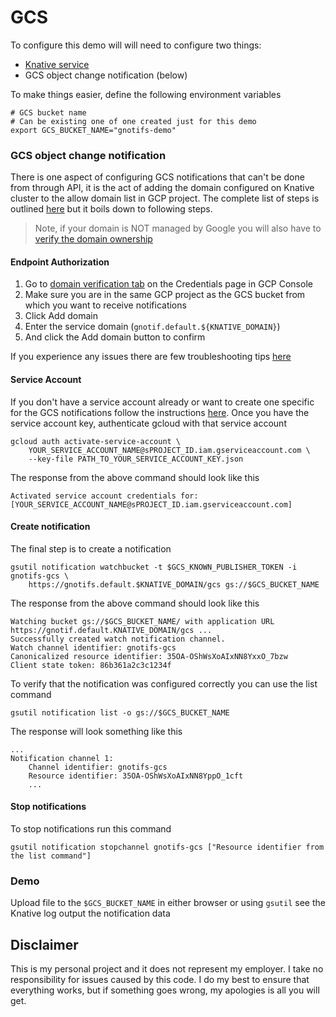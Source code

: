 # GCS

To configure this demo will will need to configure two things:

* [Knative service](../../cmd/service)
* GCS object change notification (below)

To make things easier, define the following environment variables

```shell
# GCS bucket name
# Can be existing one of one created just for this demo
export GCS_BUCKET_NAME="gnotifs-demo"
```

### GCS object change notification

There is one aspect of configuring GCS notifications that can't be done from through API, it is the act of adding the domain configured on Knative cluster to the allow domain list in GCP project. The complete list of steps is outlined [here](https://cloud.google.com/storage/docs/object-change-notification#_Authorize_Endpoint) but it boils down to following steps.

> Note, if your domain is NOT managed by Google you will also have to [verify the domain ownership](https://cloud.google.com/endpoints/docs/openapi/verify-domain-name)

#### Endpoint Authorization

1. Go to [domain verification tab](https://console.cloud.google.com/apis/credentials/domainverification?_ga=2.186591593.-1146811178.1546727070) on the Credentials page in GCP Console
2. Make sure you are in the same GCP project as the GCS bucket from which you want to receive notifications
3. Click Add domain
4. Enter the service domain (`gnotif.default.${KNATIVE_DOMAIN}`)
5. And click the Add domain button to confirm

If you experience any issues there are few troubleshooting tips [here](https://cloud.google.com/storage/docs/object-change-notification#_Authorize_Endpoint)

#### Service Account

If you don't have a service account already or want to create one specific for the GCS notifications follow the instructions [here](https://cloud.google.com/storage/docs/object-change-notification#_Service_Account). Once you have the service account key, authenticate gcloud with that service account

```shell
gcloud auth activate-service-account \
    YOUR_SERVICE_ACCOUNT_NAME@sPROJECT_ID.iam.gserviceaccount.com \
    --key-file PATH_TO_YOUR_SERVICE_ACCOUNT_KEY.json
```
The response from the above command should look like this

```shell
Activated service account credentials for: [YOUR_SERVICE_ACCOUNT_NAME@sPROJECT_ID.iam.gserviceaccount.com]
```

#### Create notification

The final step is to create a notification

```shell
gsutil notification watchbucket -t $GCS_KNOWN_PUBLISHER_TOKEN -i gnotifs-gcs \
    https://gnotifs.default.$KNATIVE_DOMAIN/gcs gs://$GCS_BUCKET_NAME
```

The response from the above command should look like this

```shell
Watching bucket gs://$GCS_BUCKET_NAME/ with application URL https://gnotif.default.KNATIVE_DOMAIN/gcs ...
Successfully created watch notification channel.
Watch channel identifier: gnotifs-gcs
Canonicalized resource identifier: 35OA-OShWsXoAIxNN8YxxO_7bzw
Client state token: 86b361a2c3c1234f
```

To verify that the notification was configured correctly you can use the list command

```shell
gsutil notification list -o gs://$GCS_BUCKET_NAME
```

The response will look something like this

```shell
...
Notification channel 1:
    Channel identifier: gnotifs-gcs
    Resource identifier: 35OA-OShWsXoAIxNN8YppO_1cft
    ...
```

#### Stop notifications

To stop notifications run this command

```shell
gsutil notification stopchannel gnotifs-gcs ["Resource identifier from the list command"]
```

### Demo

Upload file to the `$GCS_BUCKET_NAME` in either browser or using `gsutil` see the Knative log output the notification data

## Disclaimer

This is my personal project and it does not represent my employer. I take no responsibility for issues caused by this code. I do my best to ensure that everything works, but if something goes wrong, my apologies is all you will get.



